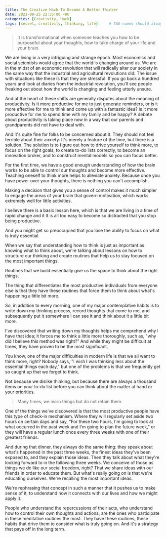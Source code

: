 ```yaml
---
title: The Creative Hack To Become A Better Thinker
date: 2021-09-25 22:35:00 +00
categories: [Creativity, Hack]
tags: [secret, creativity, thinking, life]     # TAG names should always be lowercase
---
```


> It is transformational when someone teaches you how to be purposeful about your thoughts, how to take charge of your life and your brain.

We are living in a very intriguing and strange epoch. Most economics and social scientists would agree that the world is changing around us. We are in the midst of an economic revolution that will radically alter our society in the same way that the industrial and agricultural revolutions did. The issue with situations like these is that they are stressful. If you go back a hundred years and look at diaries from the industrial revolution, you'll see people freaking out about how the world is changing and feeling utterly unsure.

And at the heart of these shifts are generally disputes about the meaning of productivity. Is it more productive for me to just generate reminders, or is it more effective for me to think and come up with a fantastic idea? Is it more productive for me to spend time with my family and be happy? A debate about productivity is taking place now in a way that our parents and grandparents did not have to deal with. 

And it's quite fine for folks to be concerned about it. They should not feel terrible about their anxiety. It's merely a feature of the time, but there is a solution. The solution is to figure out how to drive yourself to think more, to focus on the right goals, to create to-do lists correctly, to become an innovation broker, and to construct mental models so you can focus better. 

For the first time, we have a good enough understanding of how the brain works to be able to control our thoughts and become more effective. Teaching oneself to think more helps to alleviate anxiety. Because once you have power over your thoughts, there is nothing you can't accomplish.

Making a decision that gives you a sense of control makes it much simpler to engage the areas of your brain that govern motivation, which works extremely well for little activities.

I believe there is a basic lesson here, which is that we are living in a time of rapid change and it It is all too easy to become so distracted that you stop being productive.

And you might get so preoccupied that you lose the ability to focus on what is truly essential.

When we say that understanding how to think is just as important as knowing what to think about, we're talking about lessons on how to structure our thinking and create routines that help us to stay focused on the most important things.

Routines that we build essentially give us the space to think about the right things.

The thing that differentiates the most productive individuals from everyone else is that they have these routines that force them to think about what's happening a little bit more.

So, in addition to every morning, one of my major contemplative habits is to write down my thinking process, record thoughts that come to me, and subsequently put it somewhere I can see it and think about it a little bit more.

I've discovered that writing down my thoughts helps me comprehend why I have that idea; it forces me to think a little more thoroughly, such as, "why did I believe this method was right?" And while they might be difficult at times, they have proven to be the most significant.

You know, one of the major difficulties in modern life is that we all want to think more, right? Nobody says, "I wish I was thinking less about the essential things each day," but one of the problems is that we frequently get so caught up that we forget to think.

Not because we dislike thinking, but because there are always a thousand items on your to-do list before you can think about the matter at hand or your priorities.

> Many times, we learn things but do not retain them.

One of the things we've discovered is that the most productive people have this type of check-in mechanism. Where they will regularly set aside two hours on certain days and say, "For these two hours, I'm going to look at what occurred in the past week and I'm going to plan the future week," or they will have a regular lunch once every three weeks with one of their greatest friends.

And during that dinner, they always do the same thing: they speak about what's happened in the past three weeks, the finest ideas they've been exposed to, and they explain those ideas. Then they talk about what they're looking forward to in the following three weeks. We conceive of those as things we do like our social freedom, right? That we share ideas with our friends in order to educate them. But what's really going on is that we're educating ourselves. We're recalling the most important ideas.

We're rephrasing that concept in such a manner that it pushes us to make sense of it, to understand how it connects with our lives and how we might apply it.

People who understand the repercussions of their acts, who understand how to control their own thoughts and actions, are the ones who participate in these meditative routines the most. They have these routines, these habits that drive them to consider what is truly going on. And it's a strategy that pays off in the long term.
